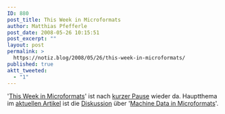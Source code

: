 ```yaml
---
ID: 880
post_title: This Week in Microformats
author: Matthias Pfefferle
post_date: 2008-05-26 10:15:51
post_excerpt: ""
layout: post
permalink: >
  https://notiz.blog/2008/05/26/this-week-in-microformats/
published: true
aktt_tweeted:
  - "1"
---
```

'<a href="http://microformats.org/index.php?s=This+Week">This Week in Microformats</a>' ist nach <a href="http://microformats.org/discuss/mail/microformats-discuss/2008-May/012020.html">kurzer Pause</a> wieder da. Hauptthema im <a href="http://microformats.org/blog/2008/05/25/recently-in-microformats/">aktuellen Artikel</a> ist die <a href="http://microformats.org/discuss/mail/microformats-dev/2008-May/000529.html">Diskussion</a> über '<a href="http://microformats.org/wiki/machine-data">Machine Data in Microformats</a>'.